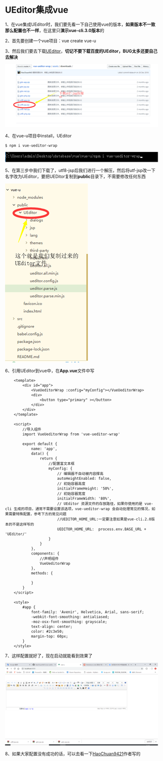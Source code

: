 # UEditor集成vue

1、在vue集成UEditor时，我们要先看一下自己使用vue的版本，**如果版本不一致那么配置也不一样**，在这里只**演示vue-cli.3.0版本**的 
    
2、首先要创建一个vue项目：vue create vue-u   
   
3、然后我们要去下载[UEditor](https://github.com/HaoChuan9421/vue-ueditor-wrap/tree/master/assets/downloads)，**切记不要下载百度的UEditor，BUG太多还要自己去解决**

![图片](img/1.png)

4、在vue-u项目中install，UEditor
	
	$ npm i vue-ueditor-wrap

![图片](img/2.png)


5、在第三步中我们下载了，utf8-jsp后我们进行一个解压，然后将utf-jsp改一下名字改为UEditor，要把UEDitor复制到**public**目录下，不需要修改任何东西

![图片](img/3.png)

6、引用UEditor到vue中，在**App.vue**文件中写

		<template>
			<div id="app">
				<VueUeditorWrap :config="myConfig"></VueUeditorWrap>
				<div>
					<button type="primary" ></button>
				</div>
			</div>
		</template>
		
		<script>
			//导入组件
			import VueUeditorWrap from 'vue-ueditor-wrap'
			
			export default {
				name: 'app',
				data() {
					return {
						//配置富文本框
						myConfig: {
							// 编辑器不自动被内容撑高
							autoHeightEnabled: false,
							// 初始容器高度
							initialFrameHeight: '50%',
							// 初始容器宽度
							initialFrameWidth: '80%',
							// UEditor 资源文件的存放路径，如果你使用的是 vue-cli 生成的项目，通常不需要设置该选项，vue-ueditor-wrap 会自动处理常见的情况，如果需要特殊配置，参考下方的常见问题
							//UEDITOR_HOME_URL:一定要注意如果是vue-cli.2.0版本的不是这样写的
							UEDITOR_HOME_URL:  process.env.BASE_URL + 'UEditor/'
						}
					}
				},
				components: {
					//声明组件
					VueUeditorWrap
				},
				methods: {
		
				}
			}
		</script>
		
		<style>
			#app {
				font-family: 'Avenir', Helvetica, Arial, sans-serif;
				-webkit-font-smoothing: antialiased;
				-moz-osx-font-smoothing: grayscale;
				text-align: center;
				color: #2c3e50;
				margin-top: 60px;
			}
		</style>
	
		
7、这样配置就好了，现在启动就能看到效果了  

![图片](img/4.png)


8、如果大家配置没有成功的话，可以去看一下[HaoChuan9421](https://github.com/HaoChuan9421/vue-ueditor-wrap)作者写的
   
